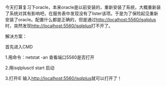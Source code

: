 今天打算复习下oracle，本来oracle是以前安装的，重新安装了系统，大概重新装了系统对其有影响吧，在服务表中发现没有了lister该项。于是为了保险起见重新安装了oracle。配置什么都是正确的，但是通过<http://localhost:5560/isqlplus>时，突然发现<http://localhost:5560/isqlplus>打不开了。

解决方案：

首先进入CMD

1.用命令：netstat -an 查看端口5560是否打开

2.用isqlplusctl start 启动

3.打开IE 输入<http://localhost:5560/isqlplus>就可以打开了！

